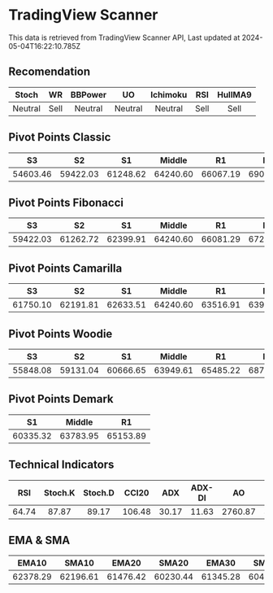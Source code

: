 # TradingView Scanner
This data is retrieved from TradingView Scanner API, Last updated at 2024-05-04T16:22:10.785Z

## Recomendation
| Stoch | WR | BBPower | UO | Ichimoku | RSI | HullMA9 |
| :---: | :---: | :---: | :---: | :---: | :---: | :---: |
| Neutral | Sell | Neutral | Neutral | Neutral | Sell | Sell |

## Pivot Points Classic
| S3 | S2 | S1 | Middle | R1 | R2 | R3 |
| :---: | :---: | :---: | :---: | :---: | :---: | :---: |
| 54603.46 | 59422.03 | 61248.62 | 64240.60 | 66067.19 | 69059.17 | 73877.74 |

## Pivot Points Fibonacci
| S3 | S2 | S1 | Middle | R1 | R2 | R3 |
| :---: | :---: | :---: | :---: | :---: | :---: | :---: |
| 59422.03 | 61262.72 | 62399.91 | 64240.60 | 66081.29 | 67218.48 | 69059.17 |

## Pivot Points Camarilla
| S3 | S2 | S1 | Middle | R1 | R2 | R3 |
| :---: | :---: | :---: | :---: | :---: | :---: | :---: |
| 61750.10 | 62191.81 | 62633.51 | 64240.60 | 63516.91 | 63958.61 | 64400.32 |

## Pivot Points Woodie
| S3 | S2 | S1 | Middle | R1 | R2 | R3 |
| :---: | :---: | :---: | :---: | :---: | :---: | :---: |
| 55848.08 | 59131.04 | 60666.65 | 63949.61 | 65485.22 | 68768.18 | 70303.79 |

## Pivot Points Demark
| S1 | Middle | R1 |
| :---: | :---: | :---: |
| 60335.32 | 63783.95 | 65153.89 |

## Technical Indicators
| RSI | Stoch.K | Stoch.D | CCI20 | ADX | ADX-DI | AO | Mom | MACD | MACD | W.R | HullMA9 |
| :---: | :---: | :---: | :---: | :---: | :---: | :---: | :---: | :---: | :---: | :---: | :---: |
| 64.74 | 87.87 | 89.17 | 106.48 | 30.17 | 11.63 | 2760.87 | 3895.46 | 751.32 | 139.76 | -14.58 | 64131.85 |

## EMA & SMA
| EMA10 | SMA10 | EMA20 | SMA20 | EMA30 | SMA30 | EMA50 | SMA50 | EMA100 | SMA100 | EMA200 | SMA200 |
| :---: | :---: | :---: | :---: | :---: | :---: | :---: | :---: | :---: | :---: | :---: | :---: |
| 62378.29 | 62196.61 | 61476.42 | 60230.44 | 61345.28 | 60417.88 | 61697.79 | 61530.50 | 62846.83 | 63172.13 | 64009.53 | 65187.34 |